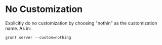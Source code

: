 No Customization
================

Explicitly do no customization by choosing "nothin" as the customization name. As in:

```
grunt server --custom=nothing
```

